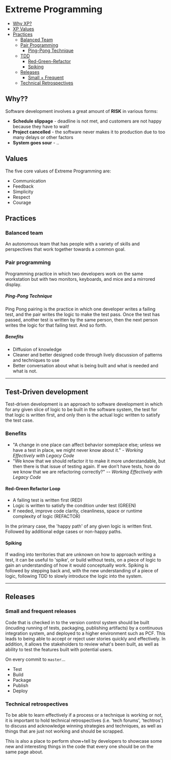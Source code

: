# Extreme Programming

- [Why XP?](#why??)
- [XP Values](#values)
- [Practices](#practices)
    - [Balanced Team](#balanced-team)
    - [Pair Programming](#pair-programming)
        - [Ping-Pong Technique](#ping-pong-technique)
    - [TDD](#test-driven-development)
        - [Red-Green-Refactor](#red-green-refactor-loop)
        - [Spiking](#spiking)
    - [Releases](#releases)
        - [Small + Frequent](#small-and-frequent-releases)
    - [Technical Retrospectives](#technical-retrospectives)

## Why??

Software development involves a great amount of **RISK** in various forms:

-   **Schedule slippage** - deadline is not met, and customers are not happy because 
they have to wait!
-   **Project cancelled** - the software never makes it to production due to too 
many delays or other factors
-   **System goes sour** - ..

## Values

The five core values of Extreme Programming are:

-   Communication
-   Feedback
-   Simplicity
-   Respect
-   Courage

## Practices

### Balanced team

An autonomous team that has people with a variety of skills and perspectives that work together towards a common goal.

### Pair programming

Programming practice in which two developers work on the same workstation but with two monitors, keyboards, and mice and a mirrored display.

##### Ping-Pong Technique

Ping Pong pairing is the practice in which one developer writes a failing test, and the pair writes the logic to make the test pass. Once the test has passed, another test is written by the same person, then the next person writes the logic for that failing test. And so forth.

##### Benefits

- Diffusion of knowledge
- Cleaner and better designed code through lively discussion of patterns and techniques to use
- Better conversation about what is being built and what is needed and what is not.

---
## Test-Driven development

Test-driven development is an approach to software development in which for any given slice of logic to be built in the software system, the test for that logic is written first, and only then is the actual logic written to satisfy the test case.

### Benefits

- "A change in one place can affect behavior someplace else; unless we have a test in place, we might never know about it." - *Working Effectively with Legacy Code*
- "We know that we should refactor it to make it more understandable, but then there is that issue of testing again. If we don’t have tests, how do we know that we are refactoring correctly?" -- *Working Effectively with Legacy Code*

#### Red-Green Refactor Loop

- A failing test is written first (RED)
- Logic is written to satisfy the condition under test (GREEN)
- If needed, improve code clarity, cleanliness, space or runtime complexity of logic (REFACTOR)

In the primary case, the 'happy path' of any given logic is written first. Followed by additional edge cases or non-happy paths.

#### Spiking

If wading into territories that are unknown on how to approach writing a test, it can be useful to 'spike', or build without tests, on a piece of logic to gain an understanding of how it would conceptually work. Spiking is followed by stepping back and, with the new understanding of a piece of logic, following TDD to slowly introduce the logic into the system.

---

Releases
---

### Small and frequent releases

Code that is checked in to the version control system should be built (incuding running of tests, packaging, publishing artifacts) by a continuous integration system, and deployed to a higher environment such as PCF. This leads to being able to accept or reject user stories quickly and effectively. In addition, it allows the stakeholders to review what's been built, as well as ability to test the features built with potential users.

On every commit to `master`...
- Test
- Build
- Package
- Publish
- Deploy

### Technical retrospectives

To be able to learn effectively if a process or a technique is working or not, it is important to hold technical retrospectives (i.e. 'tech forums', 'techtros') to discuss and acknowledge winning strategies and techniques, as well as things that are just not working and should be scrapped.

This is also a place to perform show+tell by developers to showcase some new and interesting things in the code that every one should be on the same page about.
